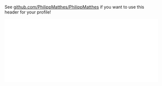 See [github.com/PhilippMatthes/PhilippMatthes](github.com/PhilippMatthes/PhilippMatthes) if you want to use this header for your profile!

![Philipp Matthes](GitHubHeader.svg)

